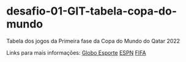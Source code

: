 # desafio-01-GIT-tabela-copa-do-mundo
Tabela dos jogos da Primeira fase da Copa do Mundo do Qatar 2022

Links para mais informações:
[Globo Esporte](https://ge.globo.com/)
[ESPN](https://www.espn.com.br/)
[FIFA](https://www.fifa.com/)
